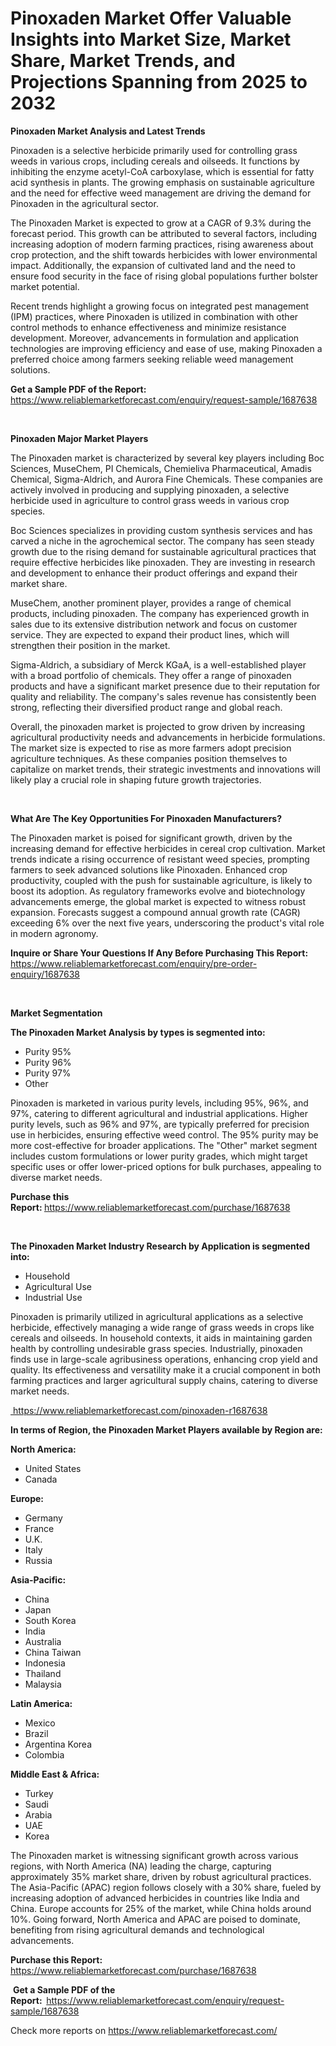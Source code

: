 <p><h1>Pinoxaden Market Offer Valuable Insights into Market Size, Market Share, Market Trends, and Projections Spanning from 2025 to 2032</h1></p><p><strong>Pinoxaden Market Analysis and Latest Trends</strong></p>
<p><p>Pinoxaden is a selective herbicide primarily used for controlling grass weeds in various crops, including cereals and oilseeds. It functions by inhibiting the enzyme acetyl-CoA carboxylase, which is essential for fatty acid synthesis in plants. The growing emphasis on sustainable agriculture and the need for effective weed management are driving the demand for Pinoxaden in the agricultural sector.</p><p>The Pinoxaden Market is expected to grow at a CAGR of 9.3% during the forecast period. This growth can be attributed to several factors, including increasing adoption of modern farming practices, rising awareness about crop protection, and the shift towards herbicides with lower environmental impact. Additionally, the expansion of cultivated land and the need to ensure food security in the face of rising global populations further bolster market potential.</p><p>Recent trends highlight a growing focus on integrated pest management (IPM) practices, where Pinoxaden is utilized in combination with other control methods to enhance effectiveness and minimize resistance development. Moreover, advancements in formulation and application technologies are improving efficiency and ease of use, making Pinoxaden a preferred choice among farmers seeking reliable weed management solutions.</p></p>
<p><strong>Get a Sample PDF of the Report:&nbsp;</strong> <a href="https://www.reliablemarketforecast.com/enquiry/request-sample/1687638?utm_campaign=3069&utm_medium=2&utm_source=Github&utm_content=ia&utm_term=31032025&utm_id=pinoxaden">https://www.reliablemarketforecast.com/enquiry/request-sample/1687638</a></p>
<p>&nbsp;</p>
<p><strong>Pinoxaden Major Market Players</strong></p>
<p><p>The Pinoxaden market is characterized by several key players including Boc Sciences, MuseChem, PI Chemicals, Chemieliva Pharmaceutical, Amadis Chemical, Sigma-Aldrich, and Aurora Fine Chemicals. These companies are actively involved in producing and supplying pinoxaden, a selective herbicide used in agriculture to control grass weeds in various crop species.</p><p>Boc Sciences specializes in providing custom synthesis services and has carved a niche in the agrochemical sector. The company has seen steady growth due to the rising demand for sustainable agricultural practices that require effective herbicides like pinoxaden. They are investing in research and development to enhance their product offerings and expand their market share.</p><p>MuseChem, another prominent player, provides a range of chemical products, including pinoxaden. The company has experienced growth in sales due to its extensive distribution network and focus on customer service. They are expected to expand their product lines, which will strengthen their position in the market.</p><p>Sigma-Aldrich, a subsidiary of Merck KGaA, is a well-established player with a broad portfolio of chemicals. They offer a range of pinoxaden products and have a significant market presence due to their reputation for quality and reliability. The company's sales revenue has consistently been strong, reflecting their diversified product range and global reach.</p><p>Overall, the pinoxaden market is projected to grow driven by increasing agricultural productivity needs and advancements in herbicide formulations. The market size is expected to rise as more farmers adopt precision agriculture techniques. As these companies position themselves to capitalize on market trends, their strategic investments and innovations will likely play a crucial role in shaping future growth trajectories.</p></p>
<p>&nbsp;</p>
<p><strong>What Are The Key Opportunities For Pinoxaden Manufacturers?</strong></p>
<p><p>The Pinoxaden market is poised for significant growth, driven by the increasing demand for effective herbicides in cereal crop cultivation. Market trends indicate a rising occurrence of resistant weed species, prompting farmers to seek advanced solutions like Pinoxaden. Enhanced crop productivity, coupled with the push for sustainable agriculture, is likely to boost its adoption. As regulatory frameworks evolve and biotechnology advancements emerge, the global market is expected to witness robust expansion. Forecasts suggest a compound annual growth rate (CAGR) exceeding 6% over the next five years, underscoring the product's vital role in modern agronomy.</p></p>
<p><strong>Inquire or Share Your Questions If Any Before Purchasing This Report:</strong> <a href="https://www.reliablemarketforecast.com/enquiry/pre-order-enquiry/1687638?utm_campaign=3069&utm_medium=2&utm_source=Github&utm_content=ia&utm_term=31032025&utm_id=pinoxaden">https://www.reliablemarketforecast.com/enquiry/pre-order-enquiry/1687638</a></p>
<p>&nbsp;</p>
<p><strong>Market Segmentation</strong></p>
<p><strong>The Pinoxaden Market Analysis by types is segmented into:</strong></p>
<p><ul><li>Purity 95%</li><li>Purity 96%</li><li>Purity 97%</li><li>Other</li></ul></p>
<p><p>Pinoxaden is marketed in various purity levels, including 95%, 96%, and 97%, catering to different agricultural and industrial applications. Higher purity levels, such as 96% and 97%, are typically preferred for precision use in herbicides, ensuring effective weed control. The 95% purity may be more cost-effective for broader applications. The "Other" market segment includes custom formulations or lower purity grades, which might target specific uses or offer lower-priced options for bulk purchases, appealing to diverse market needs.</p></p>
<p><strong>Purchase this Report:&nbsp;</strong><a href="https://www.reliablemarketforecast.com/purchase/1687638?utm_campaign=3069&utm_medium=2&utm_source=Github&utm_content=ia&utm_term=31032025&utm_id=pinoxaden">https://www.reliablemarketforecast.com/purchase/1687638</a></p>
<p>&nbsp;</p>
<p><strong>The Pinoxaden Market Industry Research by Application is segmented into:</strong></p>
<p><ul><li>Household</li><li>Agricultural Use</li><li>Industrial Use</li></ul></p>
<p><p>Pinoxaden is primarily utilized in agricultural applications as a selective herbicide, effectively managing a wide range of grass weeds in crops like cereals and oilseeds. In household contexts, it aids in maintaining garden health by controlling undesirable grass species. Industrially, pinoxaden finds use in large-scale agribusiness operations, enhancing crop yield and quality. Its effectiveness and versatility make it a crucial component in both farming practices and larger agricultural supply chains, catering to diverse market needs.</p></p>
<p><a href="https://www.reliablemarketforecast.com/pinoxaden-r1687638?utm_campaign=3069&utm_medium=2&utm_source=Github&utm_content=ia&utm_term=31032025&utm_id=pinoxaden">&nbsp;https://www.reliablemarketforecast.com/pinoxaden-r1687638</a></p>
<p><strong>In terms of Region, the Pinoxaden Market Players available by Region are:</strong></p>
<p>
    <p> <strong> North America: </strong>
        <ul>
            <li>United States</li>
            <li>Canada</li>
        </ul>
        </p> 
    <p> <strong> Europe: </strong>
        <ul>
            <li>Germany</li>
            <li>France</li>
            <li>U.K.</li>
            <li>Italy</li>
            <li>Russia</li>
        </ul>
        </p> 
    <p> <strong> Asia-Pacific: </strong>
        <ul>
            <li>China</li>
            <li>Japan</li>
            <li>South Korea</li>
            <li>India</li>
            <li>Australia</li>
            <li>China Taiwan</li>
            <li>Indonesia</li>
            <li>Thailand</li>
            <li>Malaysia</li>
        </ul>
        </p> 
    <p> <strong> Latin America: </strong>
        <ul>
            <li>Mexico</li>
            <li>Brazil</li>
            <li>Argentina Korea</li>
            <li>Colombia</li>
        </ul>
        </p> 
    <p> <strong> Middle East & Africa: </strong>
        <ul>
            <li>Turkey</li>
            <li>Saudi</li>
            <li>Arabia</li>
            <li>UAE</li>
            <li>Korea</li>
        </ul>
    </p>
    </p>
<p><p>The Pinoxaden market is witnessing significant growth across various regions, with North America (NA) leading the charge, capturing approximately 35% market share, driven by robust agricultural practices. The Asia-Pacific (APAC) region follows closely with a 30% share, fueled by increasing adoption of advanced herbicides in countries like India and China. Europe accounts for 25% of the market, while China holds around 10%. Going forward, North America and APAC are poised to dominate, benefiting from rising agricultural demands and technological advancements.</p></p>
<p><strong>Purchase this Report: </strong><a href="https://www.reliablemarketforecast.com/purchase/1687638?utm_campaign=3069&utm_medium=2&utm_source=Github&utm_content=ia&utm_term=31032025&utm_id=pinoxaden">https://www.reliablemarketforecast.com/purchase/1687638</a></p>
<p>&nbsp;<strong>Get a Sample PDF of the Report:&nbsp;&nbsp;</strong><a href="https://www.reliablemarketforecast.com/enquiry/request-sample/1687638?utm_campaign=3069&utm_medium=2&utm_source=Github&utm_content=ia&utm_term=31032025&utm_id=pinoxaden">https://www.reliablemarketforecast.com/enquiry/request-sample/1687638</a></p>
<p><strong></strong></p>
<p>Check more reports on <a href="https://www.reliablemarketforecast.com/?utm_campaign=3069&utm_medium=2&utm_source=Github&utm_content=ia&utm_term=31032025&utm_id=pinoxaden">https://www.reliablemarketforecast.com/</a></p>